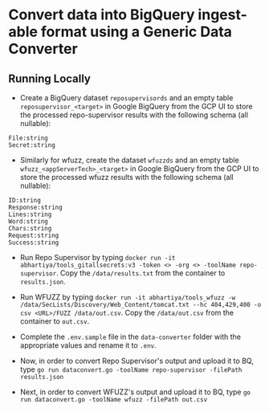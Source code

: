 # Convert data into BigQuery ingest-able format using a Generic Data Converter

## Running Locally
* Create a BigQuery dataset `reposupervisords` and an empty table `reposupervisor_<target>` in Google BigQuery from the GCP UI to store the processed repo-supervisor results with the following schema (all nullable):
```
File:string
Secret:string
```

* Similarly for wfuzz, create the dataset `wfuzzds` and an empty table `wfuzz_<appServerTech>_<target>` in Google BigQuery from the GCP UI to store the processed wfuzz results with the following schema (all nullable):
```
ID:string
Response:string
Lines:string
Word:string
Chars:string
Request:string
Success:string
```

* Run Repo Supervisor by typing `docker run -it abhartiya/tools_gitallsecrets:v3 -token <> -org <> -toolName repo-supervisor`. Copy the `/data/results.txt` from the container to `results.json`.

* Run WFUZZ by typing `docker run -it abhartiya/tools_wfuzz -w /data/SecLists/Discovery/Web_Content/tomcat.txt --hc 404,429,400 -o csv <URL>/FUZZ /data/out.csv`. Copy the `/data/out.csv` from the container to `out.csv`.

* Complete the `.env.sample` file in the `data-converter` folder with the appropriate values and rename it to `.env`.

* Now, in order to convert Repo Supervisor's output and upload it to BQ, type `go run dataconvert.go -toolName repo-supervisor -filePath results.json`

* Next, in order to convert WFUZZ's output and upload it to BQ, type `go run dataconvert.go -toolName wfuzz -filePath out.csv`